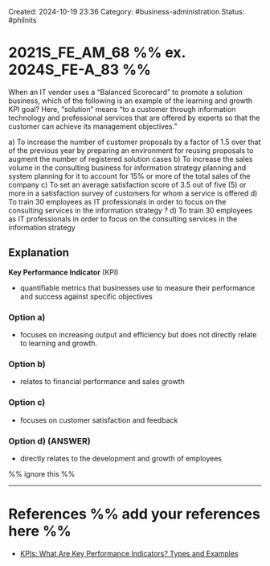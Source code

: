 Created: 2024-10-19 23:36
Category: #business-administration
Status: #philnits



# 2021S_FE_AM_68 %% ex. 2024S_FE-A_83 %%

When an IT vendor uses a “Balanced Scorecard” to promote a solution business, which of the following is an example of the learning and growth KPI goal? Here, “solution” means “to a customer through information technology and professional services that are offered by experts so that the customer can achieve its management objectives.”

a) To increase the number of customer proposals by a factor of 1.5 over that of the previous year by preparing an environment for reusing proposals to augment the number of registered solution cases
b) To increase the sales volume in the consulting business for information strategy planning and system planning for it to account for 15% or more of the total sales of the company
c) To set an average satisfaction score of 3.5 out of five (5) or more in a satisfaction survey of customers for whom a service is offered
d) To train 30 employees as IT professionals in order to focus on the consulting services in the information strategy
?
d) To train 30 employees as IT professionals in order to focus on the consulting services in the information strategy
## Explanation
**Key Performance Indicator** (KPI)
- quantifiable metrics that businesses use to measure their performance and success against specific objectives
### Option a)
- focuses on increasing output and efficiency but does not directly relate to learning and growth.

### Option b)
- relates to financial performance and sales growth

### Option c)
-  focuses on customer satisfaction and feedback

### Option d) (ANSWER)
- directly relates to the development and growth of employees





%% ignore this %%
<!--SR:!2025-04-12,1,230-->
---









# References %% add your references here %%
- [KPIs: What Are Key Performance Indicators? Types and Examples](https://www.investopedia.com/terms/k/kpi.asp)